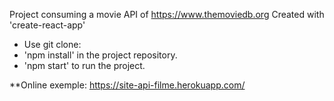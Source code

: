 Project consuming a movie API of https://www.themoviedb.org
Created with 'create-react-app'
* Use git clone: 
 * 'npm install' in the project repository. 
 * 'npm start' to run the project.
 
 **Online exemple:
 https://site-api-filme.herokuapp.com/




